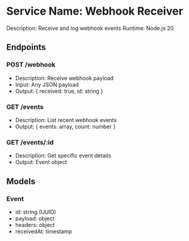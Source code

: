 # Service Name: Webhook Receiver
Description: Receive and log webhook events
Runtime: Node.js 20

## Endpoints

### POST /webhook
- Description: Receive webhook payload
- Input: Any JSON payload
- Output: { received: true, id: string }

### GET /events
- Description: List recent webhook events
- Output: { events: array, count: number }

### GET /events/:id
- Description: Get specific event details
- Output: Event object

## Models

### Event
- id: string (UUID)
- payload: object
- headers: object
- receivedAt: timestamp